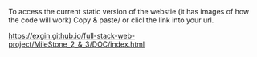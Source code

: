 To access the current static version of the webstie (it has images of how the code will work)
Copy & paste/ or clicl the link into your url. 

https://exgin.github.io/full-stack-web-project/MileStone_2_&_3/DOC/index.html

